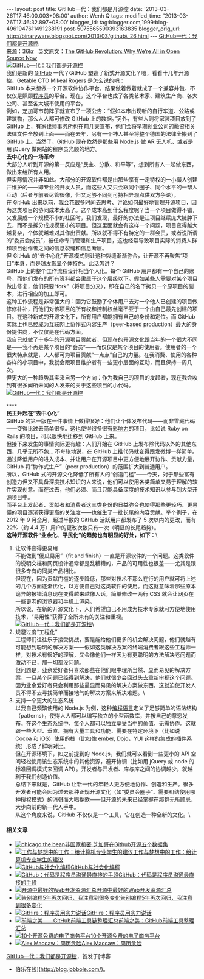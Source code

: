 --- layout: post title: GitHub一代：我们都是开源控 date:
'2013-03-26T17:46:00.003+08:00' author: Wenh Q tags: modified\_time:
'2013-03-26T17:46:32.897+08:00' blogger\_id:
tag:blogger.com,1999:blog-4961947611491238191.post-5075565590393163835
blogger\_orig\_url:
http://binaryware.blogspot.com/2013/03/github\_26.html ---
[GitHub一代：我们都是开源控](http://blog.jobbole.com/36811/?utm_source=rss&utm_medium=rss&utm_campaign=github%25e4%25b8%2580%25e4%25bb%25a3%25ef%25bc%259a%25e6%2588%2591%25e4%25bb%25ac%25e9%2583%25bd%25e6%2598%25af%25e5%25bc%2580%25e6%25ba%2590%25e6%258e%25a7):
\
来源：[36kr](http://www.36kr.com/p/202128.html)   英文原文：[The GitHub
Revolution: Why We’re All in Open Source
Now](http://www.wired.com/opinion/2013/03/github/)\
[![GitHub一代：我们都是开源控](http://blog.jobbole.com/wp-content/uploads/2013/03/124.jpg "GitHub一代：我们都是开源控")](http://blog.jobbole.com/wp-content/uploads/2013/03/124.jpg "GitHub一代：我们都是开源控")\
我们是新的
[GitHub](http://blog.jobbole.com/6492/ "GitHub如何运作：时间并不决定一切")
一代？GitHub 塑造了新式开源文化？嗯，看看十几年开源控、Getable CTO
Mikeal Rogers 是怎么说的吧：\
GitHub
本来想做一个开源软件协作平台，结果做着做着就成了一个兼容并包、不仅仅是照顾[程序员](http://blog.jobbole.com/821/ "程序员的本质")的平台。现在，这个平台也成了各类艺术家、建筑生产商、各大公司、甚至各大城市使用的平台。\
例如，芝加哥市前阵子就宣布了一项公告：“假如本市出现新的自行车道、公路或建筑物，那么人人都可修改
GitHub 上的数据。”另外，有些人则将家装项目放到了 GitHub
上，有家律师事务所也在前几天宣布，他们会将早期创业公司的融资相关法律文件全放到上面——而在去年，另有一个神人甚至将整个德国的法律全搬到了
GitHub 上。当然了，GitHub 现在依然是那些用
[Node.js](http://blog.jobbole.com/1254/ "Node.js 究竟是什么？") 做 AR
无人机、或者是用 jQuery 做网站的程序员光顾的地方。\
**去中心化的一场革命**\
大部分人听到开源的第一反应是“民主、分散、和平等”，想到所有人一起做东西，做出来给所有人用。\
但实际情况并非如此。大部分的开源软件都是由那些享有一定特权的一小撮人创建并维护的——即专业的开发人员，而这些人又只会跟同个圈子、同个水平的一帮人互动（后者与前者尽管很像，但又足够不同到可持相异观点供双方争论）。\
在 GitHub
出来以前，我会花很多时间去思考、讨论如何最好地管理开源项目，因为这类项目的协同成本太高了。这个成本高到什么程度呢？当一个项目做得不错，又发展成一个规模不小的社区时，我们发现，最好的办法是让项目继续庞大臃肿下去，而不是拆分成规模更小的项目。但这里面就会有这样一个问题，项目变得越大越复杂，个体就越难对其作出贡献。所以就不得不有特定的一群会员，或者说所谓的“委员会成员”，被任命专门管理和生产项目，这也经常导致项目实际的消费人群和项目创作者之间的信息裂缝和信息断层。\
但 GitHub
的“去中心化”开源模式则让这种裂缝渐渐弥合，让开源不再聚焦“项目”本身，而是越发彰显个体特色。此话怎讲？\
GitHub 上的整个工作流程设计相当个人化。每个 GitHub
用户都有一个自己的账号，而他们发布的所有资料都会隶属于这个层级以下。假如某些人需要对某个项目做出修复，他们只要“fork”（将项目分叉），即在自己的名下拷贝一个原项目的副本，进行相应的加工即可。\
这种工作流程是非常强大的：因为它鼓励了个体用户去对一个他人已创建的项目做修修补补，而他们对该项目的所有权和控制权丝毫不亚于一个由自己最先创建的项目。在这种新式的开源文化下，所有用户都能拥有自己的身份和定位。而
GitHub 实际上也已经成为互联网上协作式内容生产（peer-based
production）最大的身份提供商，不仅仅是在代码方面。\
我自己就做了十多年的开源项目贡献者，但现在的开源文化跟当年的一个很大不同是——我不再是某个项目的“会员”——而仅仅是某个项目的使用者。使用者的一个很大特点就是，人人都可为项目贡献“一点点”自己的力量。在我消费、使用的各种各样的小项目中，我就会跟项目维护者有一些更小层面的互动，而且保持一周几次。\
但更大的一种趋势其实来自另一个方向：作为我自己的项目的发起者，现在我会收到有很多闻所未闻的人发来的关于这些项目的小代码。\
[![GitHub一代：我们都是开源控](http://blog.jobbole.com/wp-content/uploads/2013/03/217.jpg "GitHub一代：我们都是开源控")](http://blog.jobbole.com/wp-content/uploads/2013/03/217.jpg "GitHub一代：我们都是开源控")\
\
****\
**民主升起在“去中心化”**\
GitHub
的第一版在一件事情上做得很好：他们让个体发布代码——而非雪藏代码——变得比过去简单很多。这也使得很多很有[影响力](http://www.amazon.cn/gp/product/B0044KME2E/ref=as_li_qf_sp_asin_il_tl?ie=UTF8&tag=vastwork-23&linkCode=as2&camp=536&creative=3200&creativeASIN=B0044KME2E "影响力")的项目，比如说
Ruby on Rails 的项目，可以很快地迁移到 GitHub 上来。\
但接下来发生的事情实际更有趣：人们开始在 GitHub
上发布除代码以外的其他东西，几乎无所不包… 不夸张地说，在 GitHub
上推代码就变得跟发微博一样简单。通过降低用户的进入成本、并让用户在开源项目中更方便地展开协作、贡献力量，GitHub
将“协作式生产”（peer production）的范围扩大到普通用户。\
所以，GitHub
式的开源文化降低了所有人的“创造门槛”——今天，对于那些富有创造力但又不具备深度技术知识的人来说，他们可以使用各类简单又易于理解的软件实现创意。而在过去，他们必须、而且只能具备深度的技术知识以参与到大型开源项目中。\
而平台上发起者、贡献者和消费者这三类身份的日益弥合也使得那些更轻巧、更易懂的项目逐渐获得更高的关注度——也催生了一批长尾的内容贡献。举个例子，在
2012 年 9 月全月，超过半数的 GitHub 活跃用户都发布了 5
次以内的更改，而有 22%（约 4.4
万）用户的更改次数只有一次（明显的长尾趋势）。\
**这种开源软件“业余化、平民化”的趋势也有明显的好处，如下：**\
1. 让软件变得更易用\
不能做到“傻瓜易用”（fit and
finish）一直是开源软件的一个问题。这类软件的说明文档和网页设计通常都是乱糟糟的，产品的可用性也很差——尤其是跟很多专有的同类产品相比。\
但现在，因为贡献门槛的逐步降低，那些对技术不那么在行的用户就可将上述的几个方面逐渐优化，以方便自己对这类软件的使用。而这就意味着那些原本诡异的报错消息现在变得越来越像人话，简单修改一两行
CSS
就会让网页在一些更老的[浏览器](http://blog.jobbole.com/12749/ "浏览器")和手机上渲染。\
所以说，在新的开源文化下，人们希望自己不用成为技术专家就可方便地使用技术，“易用性”获得了全所未有的关注和重视。\
[![GitHub一代：我们都是开源控](http://blog.jobbole.com/wp-content/uploads/2013/03/316.jpg "GitHub一代：我们都是开源控")](http://blog.jobbole.com/wp-content/uploads/2013/03/316.jpg "GitHub一代：我们都是开源控")\
2. 规避过度“工程化”\
工程师们往往乐于接受挑战，要是能给他们更多的机会解决问题，他们就越有可能想到聪明的解决方案——假如这类解决方案的终端消费者跟这些工程师一样，对技术有很好的理解，又会像他们一样因为有更聪明的方法解决老问题而激动不已，那一切都没问题。\
但问题是，业余爱好者只喜欢那些在他们眼中理所当然、显而易见的解决方案，一旦某个问题已经得到解决，他们就很少会回过头去重新审视这个问题。因为业余爱好者只会利用那些最显而易见的解决方案做东西，这就迫使开发人员不得不去寻找简单而接地气的解决方案来解决难题。\
3. 支持一个更大的生态系统\
以我自己频繁使用的 Node.js
为例，这种[编程语言](http://blog.jobbole.com/tag/%E7%BC%96%E7%A8%8B%E8%AF%AD%E8%A8%80/ "如何选择语言和编程语言排名相关文章")定义了足够简单的语法结构（patterns），使得人人都可以编写独立的小型函数库，并按自己的意愿发布。在这个生态系统中，每个人都可以独立享受当中的价值，无需协作。这就跟一些大型、垂直、拥有大量工具和功能、需要在特定环境下（比如说
Cocoa 和 iOS）使用的栈（比如像 ember, Dojo，YUI
这样的集成的插件系统）形成了鲜明对比。\
但在开源环境下，如之前提到的 Node.js，我们就可以看到一些更小的 API
空间轻松使用该生态系统中的其他资源，避开协调（比如用 jQuery 或 node
的标准回调模式来回调
API）。开发者与开发者、库与库之间的协调越少，就越利于我们创造价值。\
总结下来就是，GitHub
让新一代的年轻人更方便地协作、创造和生产。很多开发者可能会因为过去那种正规开源文化（如“委员会圈子”、需要纠结使用哪种授权模式）的消弭而大唱挽歌——但开源的未来已经掌握在那群无所顾忌、大步向前的新一代人手中。\
从这个角度来说，GitHub 不仅仅是一个工具，它在创造一种全新的文化。\

#### 相关文章

-   [![chicago the
    bean](http://blog.jobbole.com/wp-content/uploads/2013/03/chicago-the-bean-150x150.jpg)](http://blog.jobbole.com/34729/)[非国家机密
    芝加哥在Github开源五个数据集](http://blog.jobbole.com/34729/)
-   [![工作与梦想中的工作：给计算机专业学生的建议](http://blog.jobbole.com/wp-content/uploads/2012/02/Career-Fair-Advice-150x150.jpg)](http://blog.jobbole.com/13782/)[工作与梦想中的工作：给计算机专业学生的建议](http://blog.jobbole.com/13782/)
-   [![GitHub与社会化编程](http://blog.jobbole.com/wp-content/uploads/2011/11/github-logo.jpg)](http://blog.jobbole.com/15360/)[GitHub与社会化编程](http://blog.jobbole.com/15360/)
-   [![GitHub：代码是程序员沟通最直接的手段](http://blog.jobbole.com/wp-content/uploads/2012/07/20120717_161512_4-150x150.jpg)](http://blog.jobbole.com/23919/)[GitHub：代码是程序员沟通最直接的手段](http://blog.jobbole.com/23919/)
-   [![开源中最好的Web开发资源汇总](http://blog.jobbole.com/wp-content/plugins/wordpress-23-related-posts-plugin/static/thumbs/18.jpg)](http://blog.jobbole.com/896/)[开源中最好的Web开发资源汇总](http://blog.jobbole.com/896/)
-   [![告别编程5年再次回归，我注意到很多变化](http://blog.jobbole.com/wp-content/uploads/2011/11/career-logo.jpg)](http://blog.jobbole.com/16390/)[告别编程5年再次回归，我注意到很多变化](http://blog.jobbole.com/16390/)
-   [![GitHire：程序员用实力说话](http://blog.jobbole.com/wp-content/plugins/wordpress-23-related-posts-plugin/static/thumbs/18.jpg)](http://blog.jobbole.com/12056/)[GitHire：程序员用实力说话](http://blog.jobbole.com/12056/)
-   [![前端之美——GitHub前端工具链整理汇总](http://blog.jobbole.com/wp-content/uploads/2013/03/github-front-end-02-150x150.png)](http://blog.jobbole.com/34860/)[前端之美：GitHub前端工具整理汇总](http://blog.jobbole.com/34860/)
-   [![10个开源免费的电子商务平台](http://blog.jobbole.com/wp-content/plugins/wordpress-23-related-posts-plugin/static/thumbs/12.jpg)](http://blog.jobbole.com/689/)[10个开源免费的电子商务平台](http://blog.jobbole.com/689/)
-   [![Alex
    Maccaw：简历危险](http://blog.jobbole.com/wp-content/uploads/2013/03/job-interview-150x150.jpg)](http://blog.jobbole.com/26072/)[Alex
    Maccaw：简历危险](http://blog.jobbole.com/26072/)

[GitHub一代：我们都是开源控](http://blog.jobbole.com/36811/)，首发于[博客
- 伯乐在线](http://blog.jobbole.com/)。
